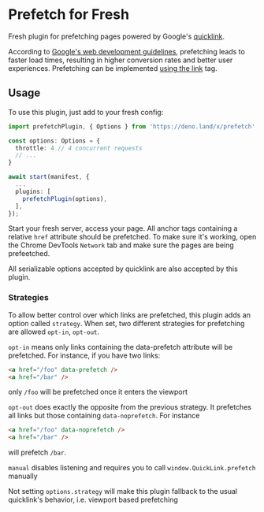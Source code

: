 # Prefetch for Fresh

Fresh plugin for prefetching pages powered by Google's
[quicklink](https://github.com/GoogleChromeLabs/quicklink).

According to
[Google's web development guidelines](https://web.dev/link-prefetch/),
prefetching leads to faster load times, resulting in higher conversion rates and
better user experiences. Prefetching can be implemented
[using the link](https://web.dev/codelab-two-ways-to-prefetch/) tag.

## Usage

To use this plugin, just add to your fresh config:

```ts
import prefetchPlugin, { Options } from 'https://deno.land/x/prefetch'

const options: Options = {
  throttle: 4 // 4 concurrent requests
  // ...
}

await start(manifest, {
  ...
  plugins: [
    prefetchPlugin(options),
  ],
});
```

Start your fresh server, access your page. All anchor tags containing a relative
`href` attribute should be prefetched. To make sure it's working, open the
Chrome DevTools `Network` tab and make sure the pages are being prefeetched.

All serializable options accepted by quicklink are also accepted by this plugin.

### Strategies

To allow better control over which links are prefetched, this plugin adds an
option called `strategy`. When set, two different strategies for prefetching are
allowed `opt-in`, `opt-out`.

`opt-in` means only links containing the data-prefetch attribute will be
prefetched. For instance, if you have two links:

```html
<a href="/foo" data-prefetch />
<a href="/bar" />
```

only `/foo` will be prefetched once it enters the viewport

`opt-out` does exactly the opposite from the previous strategy. It prefetches
all links but those containing `data-noprefetch`. For instance

```html
<a href="/foo" data-noprefetch />
<a href="/bar" />
```

will prefetch `/bar`.

`manual` disables listening and requires you to call `window.QuickLink.prefetch`
manually

Not setting `options.strategy` will make this plugin fallback to the usual
quicklink's behavior, i.e. viewport based prefetching
